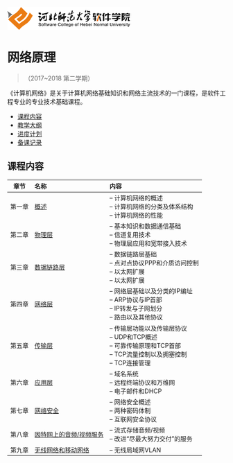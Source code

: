 ![河北师范大学软件学院](./image/logo.png)

# 网络原理

>（2017~2018 第二学期）

《计算机网络》是关于计算机网络基础知识和网络主流技术的一门课程，是软件工程专业的专业技术基础课程。
- [课程内容](#课程内容)
- [教学大纲](./materials/outline.doc)
- [进度计划](./materials/schedule.doc)
- [备课记录](./preparelog)

## 课程内容

| 章节 | 名称 | 内容 | 
|:---:|:---|:---|
| 第一章 | [概述](./ch01) | – 计算机网络的概述<br/>– 计算机网络的分类及体系结构<br/>– 计算机网络的性能 | 
| 第二章 | [物理层](./ch02) | – 基本知识和数据通信基础<br/>– 信道复用技术<br/>– 物理层应用和宽带接入技术 | 
| 第三章 | [数据链路层](./ch03) | – 数据链路层基础<br/>– 点对点协议PPP和介质访问控制<br/>– 以太网扩展<br/>– 以太网扩展| 
| 第四章 | [网络层](./ch04) | – 网络层基础以及分类的IP编址<br/>– ARP协议与IP首部<br/>–  IP转发与子网划分<br/>– 路由以及其他协议 | 
| 第五章 | [传输层](./ch05-inherit) | – 传输层功能以及传输层协议<br/>– UDP和TCP概述<br/>– 可靠传输原理和TCP首部<br/>– TCP流量控制以及拥塞控制<br/>– TCP连接管理 | 
| 第六章 | [应用层](./ch06) | – 域名系统<br/>– 远程终端协议和万维网<br/>– 电子邮件和DHCP| 
| 第七章 | [网络安全](./ch07) | – 网络安全概述<br/>– 两种密码体制<br/>– 互联网安全协议| 
| 第八章 | [因特网上的音频/视频服务](./ch08)  |– 流式存储音频/视频<br/>– 改进“尽最大努力交付”的服务| 
| 第九章 | [无线网络和移动网络](./ch09)  | – 无线局域网VLAN|

